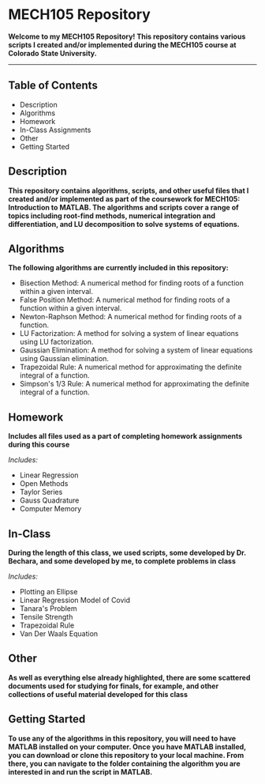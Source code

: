 # MECH105 Repository
**Welcome to my MECH105  Repository! This repository contains various scripts I created and/or implemented during the MECH105 course at Colorado State University.**

---

## Table of Contents
- Description
- Algorithms
- Homework
- In-Class Assignments
- Other
- Getting Started

## Description
**This repository contains algorithms, scripts, and other useful files that I created and/or implemented as part of the coursework for MECH105: Introduction to MATLAB. The algorithms and scripts cover a range of topics including root-find methods, numerical integration and differentiation, and LU decomposition to solve systems of equations.**

## Algorithms
**The following algorithms are currently included in this repository:**

- Bisection Method: A numerical method for finding roots of a function within a given interval.
- False Position Method: A numerical method for finding roots of a function within a given interval.
- Newton-Raphson Method: A numerical method for finding roots of a function.
- LU Factorization: A method for solving a system of linear equations using LU factorization.
- Gaussian Elimination: A method for solving a system of linear equations using Gaussian elimination.
- Trapezoidal Rule: A numerical method for approximating the definite integral of a function.
- Simpson's 1/3 Rule: A numerical method for approximating the definite integral of a function.

## Homework
**Includes all files used as a part of completing homework assignments during this course**

*Includes:*
- Linear Regression
- Open Methods
- Taylor Series
- Gauss Quadrature
- Computer Memory

## In-Class
**During the length of this class, we used scripts, some developed by Dr. Bechara, and some developed by me, to complete problems in class**

*Includes:*
- Plotting an Ellipse
- Linear Regression Model of Covid
- Tanara's Problem
- Tensile Strength
- Trapezoidal Rule
- Van Der Waals Equation

## Other
**As well as everything else already highlighted, there are some scattered documents used for studying for finals, for example, and other collections of useful material developed for this class**

## Getting Started
**To use any of the algorithms in this repository, you will need to have MATLAB installed on your computer. Once you have MATLAB installed, you can download or clone this repository to your local machine. From there, you can navigate to the folder containing the algorithm you are interested in and run the script in MATLAB.**
